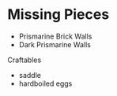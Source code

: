 # Missing Pieces

- Prismarine Brick Walls
- Dark Prismarine Walls

Craftables
- saddle
- hardboiled eggs